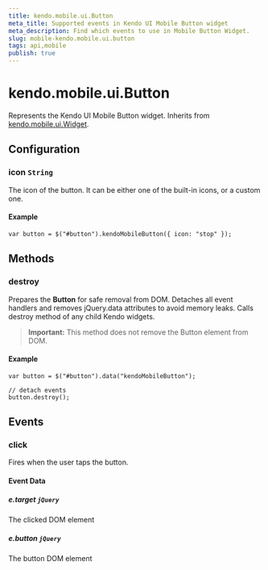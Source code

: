 ```yaml
---
title: kendo.mobile.ui.Button
meta_title: Supported events in Kendo UI Mobile Button widget
meta_description: Find which events to use in Mobile Button Widget.
slug: mobile-kendo.mobile.ui.button
tags: api,mobile
publish: true
---
```


# kendo.mobile.ui.Button

Represents the Kendo UI Mobile Button widget. Inherits from [kendo.mobile.ui.Widget](/api/framework/mobilewidget).

## Configuration

### icon `String`

 The icon of the button. It can be either one of the built-in icons, or a custom one.

#### Example

    var button = $("#button").kendoMobileButton({ icon: "stop" });

## Methods

### destroy
Prepares the **Button** for safe removal from DOM. Detaches all event handlers and removes jQuery.data attributes to avoid memory leaks. Calls destroy method of any child Kendo widgets.

> **Important:** This method does not remove the Button element from DOM.

#### Example

    var button = $("#button").data("kendoMobileButton");

    // detach events
    button.destroy();

## Events

### click

Fires when the user taps the button.

#### Event Data

##### e.target `jQuery`

The clicked DOM element

##### e.button `jQuery`

The button DOM element
